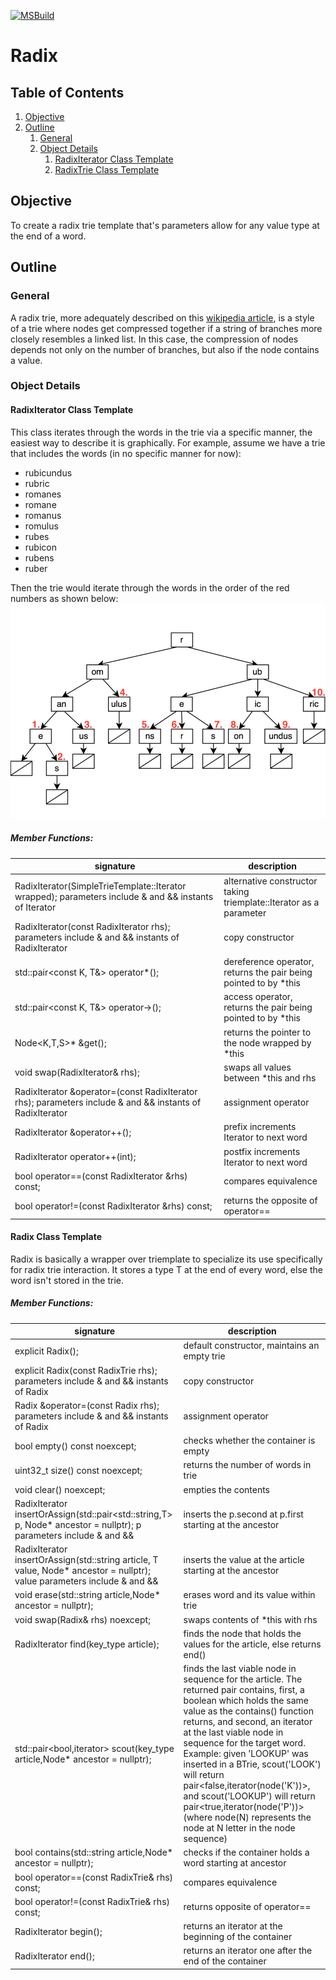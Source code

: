 [![MSBuild](https://github.com/breylaude/radix/actions/workflows/msbuild.yml/badge.svg)](https://github.com/breylaude/radix/actions/workflows/msbuild.yml)
# Radix
## Table of Contents

1. [Objective](#objective)
2. [Outline](#outline)
    1. [General](#general)
    2. [Object Details](#object-details)
        1. [RadixIterator Class Template](#radixiterator-class-template)
        2. [RadixTrie Class Template](#radix-class-template)
    
## Objective
To create a radix trie template that's parameters allow for any value type at the end of a word.

## Outline
### General
A radix trie, more adequately described on this [wikipedia article](#https://en.wikipedia.org/wiki/Radix_tree), is a
style of a trie where nodes get compressed together if a string of branches more closely resembles a linked list.  In
this case, the compression of nodes depends not only on the number of branches, but also if the node contains a value.

### Object Details
#### RadixIterator Class Template
This class iterates through the words in the trie via a specific manner, the easiest way to describe it is graphically.
For example, assume we have a trie that includes the words (in no specific manner for now):
* rubicundus
* rubric
* romanes
* romane
* romanus
* romulus
* rubes
* rubicon
* rubens
* ruber

Then the trie would iterate through the words in the order of the red numbers as shown below:
![compressed trie](readme_resources/compressed_trie.png)

##### Member Functions:
signature | description
----------|-----------
RadixIterator(SimpleTrieTemplate::Iterator wrapped); parameters include & and && instants of Iterator | alternative constructor taking triemplate::Iterator as a parameter
RadixIterator(const RadixIterator rhs); parameters include & and && instants of RadixIterator | copy constructor
std::pair<const K, T&> operator*(); | dereference operator, returns the pair being pointed to by *this
std::pair<const K, T&> operator->(); | access operator, returns the pair being pointed to by *this
Node<K,T,S>* &get(); | returns the pointer to the node wrapped by *this
void swap(RadixIterator& rhs); | swaps all values between *this and rhs
RadixIterator &operator=(const RadixIterator rhs); parameters include & and && instants of RadixIterator | assignment operator
RadixIterator &operator++(); | prefix increments Iterator to next word
RadixIterator operator++(int); | postfix increments Iterator to next word
bool operator==(const RadixIterator &rhs) const; | compares equivalence
bool operator!=(const RadixIterator &rhs) const; | returns the opposite of operator==

#### Radix Class Template
Radix is basically a wrapper over triemplate to specialize its use specifically for radix trie interaction.
It stores a type T at the end of every word, else the word isn't stored in the trie.

##### Member Functions:
signature | description
----------|-----------
explicit Radix(); | default constructor, maintains an empty trie
explicit Radix(const RadixTrie<T> rhs); parameters include & and && instants of Radix | copy constructor
Radix<T> &operator=(const Radix<T> rhs); parameters include & and && instants of Radix | assignment operator
bool empty() const noexcept; | checks whether the container is empty
uint32_t size() const noexcept; | returns the number of words in trie
void clear() noexcept; | empties the contents
RadixIterator insertOrAssign(std::pair\<std::string,T> p, Node* ancestor = nullptr); p parameters include & and && | inserts the p.second at p.first starting at the ancestor
RadixIterator insertOrAssign(std::string article, T value, Node* ancestor = nullptr); value parameters include & and && | inserts the value at the article starting at the ancestor 
void erase(std::string article,Node* ancestor = nullptr); | erases word and its value within trie
void swap(Radix& rhs) noexcept; | swaps contents of *this with rhs
RadixIterator find(key_type article); | finds the node that holds the values for the article, else returns end()
std::pair<bool,iterator> scout(key_type article,Node* ancestor = nullptr); | finds the last viable node in sequence for the article. The returned pair contains, first, a boolean which holds the same value as the contains() function returns, and second, an iterator at the last viable node in sequence for the target word.  Example: given 'LOOKUP' was inserted in a BTrie, scout('LOOK') will return pair<false,iterator(node('K'))>, and scout('LOOKUP') will return pair<true,iterator(node('P'))> (where node(N) represents the node at N letter in the node sequence)
bool contains(std::string article,Node* ancestor = nullptr); | checks if the container holds a word starting at ancestor
bool operator==(const RadixTrie& rhs) const; | compares equivalence
bool operator!=(const RadixTrie& rhs) const; | returns opposite of operator==
RadixIterator begin(); | returns an iterator at the beginning of the container
RadixIterator end(); | returns an iterator one after the end of the container

